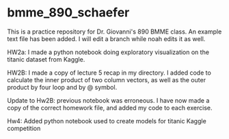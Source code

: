 # bmme_890_schaefer

This is a practice repository for Dr. Giovanni's 890 BMME class. 
An example text file has been added. 
I will edit a branch while noah edits it as well.

HW2a:
I made a python notebook doing exploratory visualization on the titanic dataset from Kaggle.

HW2B:
I made a copy of lecture 5 recap in my directory. I added code to calculate
the inner product of two column vectors, as well as the outer product
by four loop and by @ symbol.

Update to Hw2B: previous notebook was erroneous. I have now made a copy 
of the correct homework file, and added my code to each exercise. 

Hw4: 
Added python notebook used to create models for titanic Kaggle 
competition
